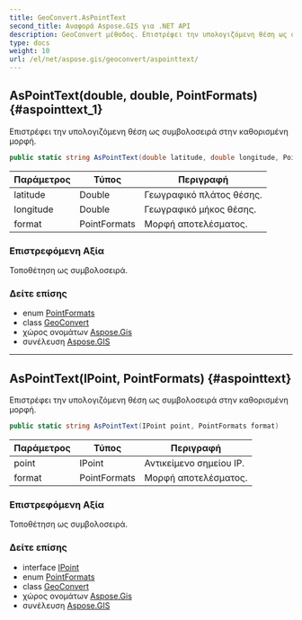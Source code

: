 ```yaml
---
title: GeoConvert.AsPointText
second_title: Αναφορά Aspose.GIS για .NET API
description: GeoConvert μέθοδος. Επιστρέφει την υπολογιζόμενη θέση ως συμβολοσειρά στην καθορισμένη μορφή.
type: docs
weight: 10
url: /el/net/aspose.gis/geoconvert/aspointtext/
---
```

## AsPointText(double, double, PointFormats) {#aspointtext_1}

Επιστρέφει την υπολογιζόμενη θέση ως συμβολοσειρά στην καθορισμένη μορφή.

```csharp
public static string AsPointText(double latitude, double longitude, PointFormats format)
```

| Παράμετρος | Τύπος | Περιγραφή |
| --- | --- | --- |
| latitude | Double | Γεωγραφικό πλάτος θέσης. |
| longitude | Double | Γεωγραφικό μήκος θέσης. |
| format | PointFormats | Μορφή αποτελέσματος. |

### Επιστρεφόμενη Αξία

Τοποθέτηση ως συμβολοσειρά.

### Δείτε επίσης

* enum [PointFormats](../../pointformats/)
* class [GeoConvert](../)
* χώρος ονομάτων [Aspose.Gis](../../geoconvert/)
* συνέλευση [Aspose.GIS](../../../)

---

## AsPointText(IPoint, PointFormats) {#aspointtext}

Επιστρέφει την υπολογιζόμενη θέση ως συμβολοσειρά στην καθορισμένη μορφή.

```csharp
public static string AsPointText(IPoint point, PointFormats format)
```

| Παράμετρος | Τύπος | Περιγραφή |
| --- | --- | --- |
| point | IPoint | Αντικείμενο σημείου IP. |
| format | PointFormats | Μορφή αποτελέσματος. |

### Επιστρεφόμενη Αξία

Τοποθέτηση ως συμβολοσειρά.

### Δείτε επίσης

* interface [IPoint](../../../aspose.gis.geometries/ipoint/)
* enum [PointFormats](../../pointformats/)
* class [GeoConvert](../)
* χώρος ονομάτων [Aspose.Gis](../../geoconvert/)
* συνέλευση [Aspose.GIS](../../../)


